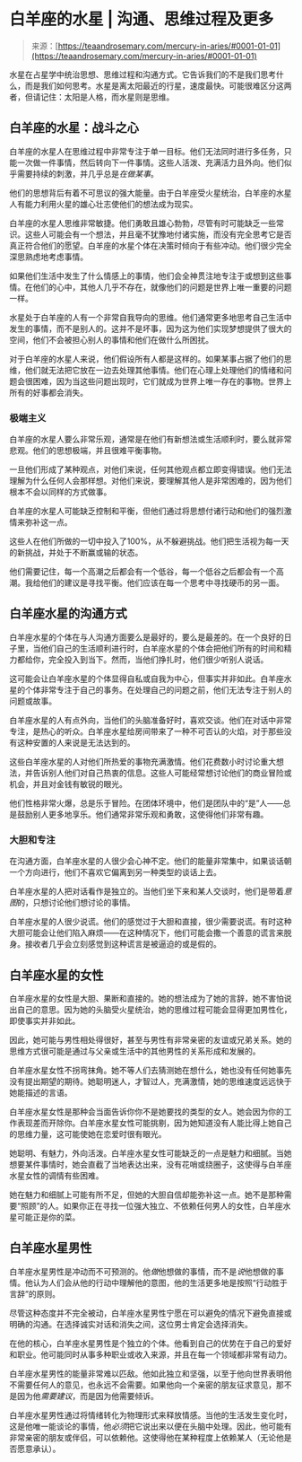 <!--yml

category: 未分类

date: 2024-06-12 18:22:39

-->

# 白羊座的水星 | 沟通、思维过程及更多

> 来源：[https://teaandrosemary.com/mercury-in-aries/#0001-01-01](https://teaandrosemary.com/mercury-in-aries/#0001-01-01)

水星在占星学中统治思想、思维过程和沟通方式。它告诉我们的不是我们思考什么，而是我们如何思考。水星是离太阳最近的行星，速度最快。可能很难区分这两者，但请记住：太阳是人格，而水星则是思维。

## 白羊座的水星：战斗之心

白羊座的水星人在思维过程中非常专注于单一目标。他们无法同时进行多任务，只能一次做一件事情，然后转向下一件事情。这些人活泼、充满活力且外向。他们似乎需要持续的刺激，并几乎总是*在做某事*。

他们的思想背后有着不可思议的强大能量。由于白羊座受火星统治，白羊座的水星人有能力利用火星的雄心壮志使他们的想法成为现实。

白羊座的水星人思维非常敏捷。他们勇敢且雄心勃勃，尽管有时可能缺乏一些常识。这些人可能会有一个想法，并且毫不犹豫地付诸实施，而没有完全思考它是否真正符合他们的愿望。白羊座的水星个体在决策时倾向于有些冲动。他们很少完全深思熟虑地考虑事情。

如果他们生活中发生了什么情感上的事情，他们会全神贯注地专注于或想到这些事情。在他们的心中，其他人几乎不存在，就像他们的问题是世界上唯一重要的问题一样。

水星处于白羊座的人有一个非常自我导向的思维。他们通常更多地思考自己生活中发生的事情，而不是别人的。这并不是坏事，因为这为他们实现梦想提供了很大的空间，他们不会被担心别人的事情和他们在做什么所困扰。

对于白羊座的水星人来说，他们假设所有人都是这样的。如果某事占据了他们的思维，他们就无法把它放在一边去处理其他事情。他们在心理上处理他们的情绪和问题会很困难，因为当这些问题出现时，它们就成为世界上唯一存在的事物。世界上所有的好事都会消失。

### 极端主义

白羊座的水星人要么非常乐观，通常是在他们有新想法或生活顺利时，要么就非常悲观。他们的思想极端，并且很难平衡事物。

一旦他们形成了某种观点，对他们来说，任何其他观点都立即变得错误。他们无法理解为什么任何人会那样想。对他们来说，要理解其他人是非常困难的，因为他们根本不会以同样的方式做事。

白羊座的水星人可能缺乏控制和平衡，但他们通过将思想付诸行动和他们的强烈激情来弥补这一点。

这些人在他们所做的一切中投入了100%，从不躲避挑战。他们把生活视为每一天的新挑战，并处于不断赢或输的状态。

他们需要记住，每一个高潮之后都会有一个低谷，每一个低谷之后都会有一个高潮。我给他们的建议是寻找平衡。他们应该在每一个思考中寻找硬币的另一面。

## 白羊座水星的沟通方式

白羊座水星的个体在与人沟通方面要么是最好的，要么是最差的。在一个良好的日子里，当他们自己的生活顺利进行时，白羊座水星的个体会把他们所有的时间和精力都给你，完全投入到当下。然而，当他们挣扎时，他们很少听别人说话。

这可能会让白羊座水星的个体显得自私或自我为中心，但事实并非如此。白羊座水星的个体非常专注于自己的事务。在处理自己的问题之前，他们无法专注于别人的问题或故事。

白羊座水星的人有点外向，当他们的头脑准备好时，喜欢交谈。他们在对话中非常专注，是热心的听众。白羊座水星给房间带来了一种不可否认的火焰，对于那些没有这种安置的人来说是无法达到的。

这些白羊座水星的人对他们所热爱的事物充满激情。他们花费数小时讨论重大想法，并告诉别人他们对自己热衷的信息。这些人可能经常想讨论他们的商业冒险或机会，并且对金钱有敏锐的眼光。

他们性格非常火爆，总是乐于冒险。在团体环境中，他们是团队中的“是”人——总是鼓励别人更多地享乐。他们通常非常乐观和勇敢，这使得他们非常有趣。

### 大胆和专注

在沟通方面，白羊座水星的人很少会心神不定。他们的能量非常集中，如果谈话朝一个方向进行，他们不喜欢它偏离到另一种类型的谈话上去。

白羊座水星的人把对话看作是独立的。当他们坐下来和某人交谈时，他们是带着*意图*的，只想讨论他们想讨论的事情。

白羊座水星的人很少说谎。他们的感觉过于大胆和直接，很少需要说谎。有时这种大胆可能会让他们陷入麻烦——在这种情况下，他们可能会撒一个善意的谎言来脱身。接收者几乎会立刻感觉到这种谎言是被逼迫的或是假的。

## 白羊座水星的女性

白羊座水星的女性是大胆、果断和直接的。她的想法成为了她的言辞，她不害怕说出自己的意思。因为她的头脑受火星统治，她的思维过程可能会显得更加男性化，即使事实并非如此。

因此，她可能与男性相处得很好，甚至与男性有非常亲密的友谊或兄弟关系。她的思维方式很可能是通过与父亲或生活中的其他男性的关系形成和发展的。

白羊座水星女性不拐弯抹角。她不等人们去猜测她在想什么，她也没有任何她事先没有提出期望的期待。她聪明迷人，才智过人，充满激情，她的思维速度远远快于她能描述的言语。

白羊座水星女性是那种会当面告诉你你不是她要找的类型的女人。她会因为你的工作表现差而开除你。白羊座水星女性可能挑剔，因为她知道没有人能比得上她自己的思维力量，这可能使她在恋爱时很有眼光。

她聪明、有魅力，外向活泼。白羊座水星女性可能缺乏的一点是魅力和细腻。当她想要某件事情时，她会直截了当地表达出来，没有花哨或绕圈子，这使得与白羊座水星女性的调情有些困难。

她在魅力和细腻上可能有所不足，但她的大胆自信却能弥补这一点。她不是那种需要“照顾”的人。如果你正在寻找一位强大独立、不依赖任何男人的女性，白羊座水星可能正是你的菜。

## 白羊座水星男性

白羊座水星男性是冲动而不可预测的。他*做*他想做的事情，而不是*说*他想做的事情。他认为人们会从他的行动中理解他的意图，他的生活更多地是按照“行动胜于言辞”的原则。

尽管这种态度并不完全被动，白羊座水星男性宁愿在可以避免的情况下避免直接或明确的沟通。在选择诚实对话和消失之间，这位男士肯定会选择消失。

在他的核心，白羊座水星男性是个独立的个体。他看到自己的优势在于自己的爱好和职业。他可能同时从事多种职业或收入来源，并且在每一个领域都非常有动力。

白羊座水星男性的能量非常难以匹敌。他如此独立和坚强，以至于他向世界表明他不需要任何人的意见，也永远不会需要。如果他向一个亲密的朋友征求意见，那不是因为他*需要建议*，而是因为他需要倾诉。

白羊座水星男性通过将情绪转化为物理形式来释放情感。当他的生活发生变化时，这是他唯一能谈论的事情，他*必须*把它说出来以便在头脑中处理。因此，他可能有非常亲密的朋友或伴侣，可以依赖他。这使得他在某种程度上依赖某人（无论他是否愿意承认）。
